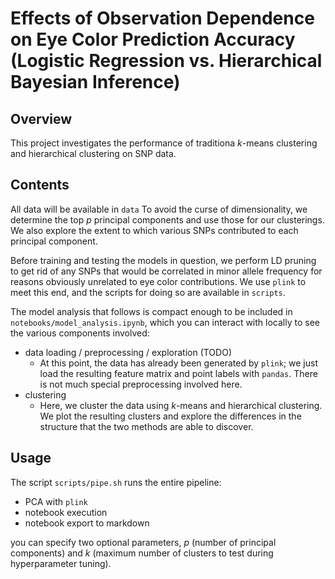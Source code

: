 # Effects of Observation Dependence on Eye Color Prediction Accuracy (Logistic Regression vs. Hierarchical Bayesian Inference)

## Overview

This project investigates the performance of traditiona $k$-means clustering and hierarchical clustering on SNP data.

## Contents

All data will be available in `data` To avoid the curse of dimensionality, we determine the top $p$ principal components and use those for our clusterings. We also explore the extent to which various SNPs contributed to each principal component.

Before training and testing the models in question, we perform LD pruning to get rid of any SNPs that would be correlated in minor allele frequency for reasons obviously unrelated to eye color contributions. We use `plink` to meet this end, and the scripts for doing so are available in `scripts`.

The model analysis that follows is compact enough to be included in `notebooks/model_analysis.ipynb`, which you can interact with locally to see the various components involved:
* data loading / preprocessing / exploration (TODO)
    - At this point, the data has already been generated by `plink`; we just load the resulting feature matrix and point labels with `pandas`. There is not much special preprocessing involved here.
* clustering
    - Here, we cluster the data using $k$-means and hierarchical clustering. We plot the resulting clusters and explore the differences in the structure that the two methods are able to discover.

## Usage

The script `scripts/pipe.sh` runs the entire pipeline:
* PCA with `plink`
* notebook execution
* notebook export to markdown

you can specify two optional parameters, $p$ (number of principal components) and $k$ (maximum number of clusters to test during hyperparameter tuning).